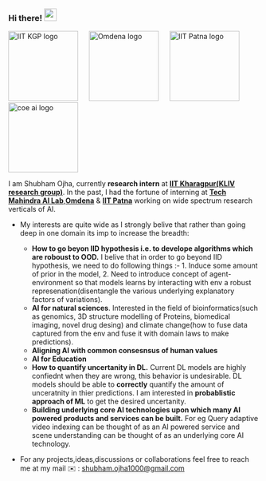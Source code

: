 ### Hi there! <img src="https://raw.githubusercontent.com/MartinHeinz/MartinHeinz/master/wave.gif" width="25">


<p float="center">
  <img width="140" img height="140"  alt="IIT KGP logo" src="https://user-images.githubusercontent.com/72977734/227782295-1e731760-e29a-4568-a9c2-b80d1c9b8ba1.png">
&emsp;
<img width="140" img height="140"  alt="Omdena logo" src="https://user-images.githubusercontent.com/72977734/227782516-392c78c4-af86-412a-b1cb-137cd3e58248.png">
&emsp;
<img width="140" img height="140" alt="IIT Patna logo" src="https://user-images.githubusercontent.com/72977734/227782728-49eb2c46-28f5-4891-b454-3ed5ff7b96a2.png">
&emsp;
<img width="140" img height="140" alt="coe ai logo" src="https://user-images.githubusercontent.com/72977734/227782836-552aa3c5-cf08-40db-acca-25ce8df5383c.jpg">
	
</p>


I am Shubham Ojha, currently **research intern** at **[IIT Kharagpur(KLIV research group)](https://iitkliv.github.io)**. In the past, I had the fortune of interning at [**Tech Mahindra AI Lab**](http://www.coeaibbsr.in),[**Omdena**](https://omdena.com) & [**IIT Patna**](https://www.iitp.ac.in/index.php/departments/engineering-technology/computer-science-and-engineering) working on wide spectrum research verticals of AI.

- My interests are quite wide as I strongly belive that rather than going deep in one domain its imp to increase the breadth:
     - **How to go beyon IID hypothesis i.e. to develope algorithms which are roboust to OOD.** I belive that in order to go beyond IID hypothesis, we need to do following things :- 1. Induce some amount of prior in the model, 2. Need to introduce concept of agent-environment so that models learns by interacting with env a robust represenation(disentangle the various underlying explanatory factors of variations).
     - **AI for natural sciences**. Interested in the field of bioinformatics(such as genomics, 3D structure modelling of Proteins, biomedical imaging, novel drug desing) and climate change(how to fuse data captured from the env and fuse it with domain laws to make predictions).   
     - **Aligning AI with common consesnsus of human values**
     - **AI for Education**
     - **How to quantify uncertanity in DL.** Current DL models are highly confiednt when they are wrong, this behavior is undesirable. DL models should be able to **correctly** quantify the amount of unceratnity in thier predictions. I am interested in **probablistic approach of ML** to get the desired uncertanity. 
     - **Building underlying core AI technologies upon which many AI powered products and services can be built.** For eg Query adaptive video indexing can be thought of as an AI powered service and scene understanding can be thought of as an underlying core AI technology. 
     
- For any projects,ideas,discussions or collaborations feel free to reach me at my mail ✉️ : shubham.ojha1000@gmail.com















